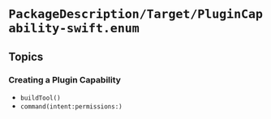 # ``PackageDescription/Target/PluginCapability-swift.enum``

## Topics

### Creating a Plugin Capability

- ``buildTool()``
- ``command(intent:permissions:)``
